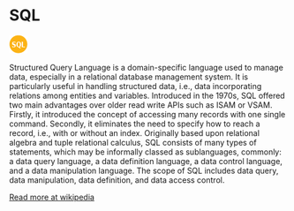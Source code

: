 # SQL

![SQL](./SQL.png)

Structured Query Language is a domain-specific language used to manage data, especially in a relational database management system. It is particularly useful in handling structured data, i.e., data incorporating relations among entities and variables. Introduced in the 1970s, SQL offered two main advantages over older read write APIs such as ISAM or VSAM. Firstly, it introduced the concept of accessing many records with one single command. Secondly, it eliminates the need to specify how to reach a record, i.e., with or without an index. Originally based upon relational algebra and tuple relational calculus, SQL consists of many types of statements, which may be informally classed as sublanguages, commonly: a data query language, a data definition language, a data control language, and a data manipulation language. The scope of SQL includes data query, data manipulation, data definition, and data access control.

 [Read more at wikipedia](https://en.wikipedia.org/wiki/SQL)